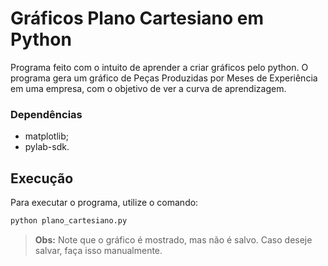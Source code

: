 # Gráficos Plano Cartesiano em Python

Programa feito com o intuito de aprender a criar gráficos pelo python. O programa gera um gráfico de Peças Produzidas por Meses de Experiência em uma empresa, com o objetivo de ver a curva de aprendizagem.



### Dependências

- matplotlib;
- pylab-sdk.



## Execução

Para executar o programa, utilize o comando:

```bash
python plano_cartesiano.py
```

> **Obs:** Note que o gráfico é mostrado, mas não é salvo. Caso deseje salvar, faça isso manualmente.
